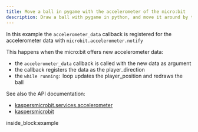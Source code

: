 ```yaml
---
title: Move a ball in pygame with the accelerometer of the micro:bit
description: Draw a ball with pygame in python, and move it around by tilting a micro:bit 
---
```


In this example the `accelerometer_data` callback is registered for the accelerometer data with 
`microbit.accelerometer.notify`

This happens when the micro:bit offers new accelerometer data:

 - the `accelerometer_data` callback is called with the new data as argument
 - the callback registers the data as the player_direction
 - the `while running:` loop updates the player_position and redraws the ball


See also the API documentation: 

- [kaspersmicrobit.services.accelerometer](../../reference/services/accelerometer/)
- [kaspersmicrobit](../../reference/kaspersmicrobit)


<!--codeinclude-->
[](../../examples/pygame/pygame-use-accelerometer-to-move-ball.py) inside_block:example
<!--/codeinclude-->
